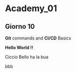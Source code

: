 # Academy_01

## Giorno 10

**Git** commands and **CI/CD** Basics

**__Hello World !!__**


Ciccio Bello ha la bua

bbb
